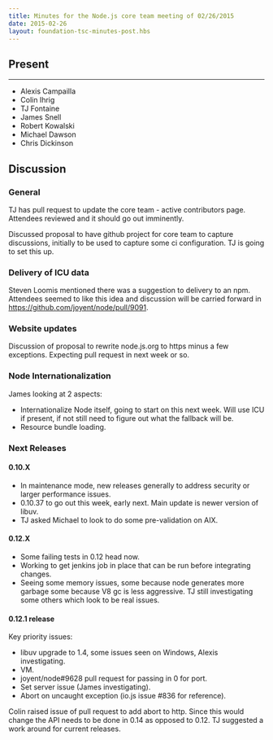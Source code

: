 ```yaml
---
title: Minutes for the Node.js core team meeting of 02/26/2015
date: 2015-02-26
layout: foundation-tsc-minutes-post.hbs
---
```


## Present
-----
- Alexis Campailla
- Colin Ihrig
- TJ Fontaine
- James Snell
- Robert Kowalski
- Michael Dawson
- Chris Dickinson

## Discussion

### General

TJ has pull request to update the core team - active contributors page.
Attendees reviewed and it should go out imminently.

Discussed proposal to have github project for core team to capture
discussions, initially to be used to capture some ci configuration. TJ is
going to set this up.

### Delivery of ICU data

Steven Loomis mentioned there was a suggestion to delivery to an npm.
Attendees seemed to like this idea and discussion will be carried forward in
https://github.com/joyent/node/pull/9091.

### Website updates

Discussion of proposal to rewrite node.js.org to https minus a few exceptions.
Expecting pull request in next week or so.

### Node Internationalization

James looking at 2 aspects:

* Internationalize Node itself, going to start on this next week.  Will use ICU
if present, if not still need to figure out what the fallback will be.
* Resource bundle loading.


### Next Releases

#### 0.10.X

* In maintenance mode, new releases generally to  address security or larger
performance issues.
* 0.10.37 to go out this week, early next.  Main update is newer version of
libuv.
* TJ asked Michael to look to do some pre-validation on AIX.

#### 0.12.X

* Some failing tests in 0.12 head now.
* Working to get jenkins job in place that can be run before integrating
changes.
* Seeing some memory issues, some because node generates more garbage some
because V8 gc is less aggressive. TJ still investigating some others which
look to be real issues.

#### 0.12.1 release

Key priority issues:

* libuv upgrade to 1.4, some issues seen on Windows, Alexis investigating.
* VM.
* joyent/node#9628 pull request for passing in 0 for port.
* Set server issue (James investigating).
* Abort on uncaught exception (io.js issue #836 for reference).

Colin raised issue of pull request to add abort to http.
Since this would change the API needs to be done in 0.14 as opposed to 0.12.
TJ suggested a work around for current releases.
